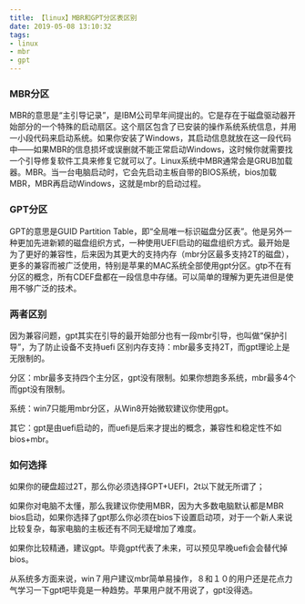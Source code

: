 ```yaml
---
title: 【linux】MBR和GPT分区表区别
date: 2019-05-08 13:10:32
tags:
- linux
- mbr
- gpt
---
```


### MBR分区

MBR的意思是“主引导记录”，是IBM公司早年间提出的。它是存在于磁盘驱动器开始部分的一个特殊的启动扇区。这个扇区包含了已安装的操作系统系统信息，并用一小段代码来启动系统。如果你安装了Windows，其启动信息就放在这一段代码中——如果MBR的信息损坏或误删就不能正常启动Windows，这时候你就需要找一个引导修复软件工具来修复它就可以了。Linux系统中MBR通常会是GRUB加载器。MBR。当一台电脑启动时，它会先启动主板自带的BIOS系统，bios加载MBR，MBR再启动Windows，这就是mbr的启动过程。

### GPT分区

GPT的意思是GUID Partition Table，即“全局唯一标识磁盘分区表”。他是另外一种更加先进新颖的磁盘组织方式，一种使用UEFI启动的磁盘组织方式。最开始是为了更好的兼容性，后来因为其更大的支持内存（mbr分区最多支持2T的磁盘），更多的兼容而被广泛使用，特别是苹果的MAC系统全部使用gpt分区。gtp不在有分区的概念，所有CDEF盘都在一段信息中存储。可以简单的理解为更先进但是使用不够广泛的技术。

### 两者区别

因为兼容问题，gpt其实在引导的最开始部分也有一段mbr引导，也叫做“保护引导”，为了防止设备不支持uefi 区别内存支持：mbr最多支持2T，而gpt理论上是无限制的。

分区：mbr最多支持四个主分区，gpt没有限制。如果你想跑多系统，mbr最多4个而gpt没有限制。

系统：win7只能用mbr分区，从Win8开始微软建议你使用gpt。

其它：gpt是由uefi启动的，而uefi是后来才提出的概念，兼容性和稳定性不如bios+mbr。

### 如何选择

如果你的硬盘超过2T，那么你必须选择GPT+UEFI，2t以下就无所谓了；

如果你对电脑不太懂，那么我建议你使用MBR，因为大多数电脑默认都是MBR bios启动，如果你选择了gpt那么你必须在bios下设置启动项，对于一个新人来说比较复杂，每家电脑的主板还有不同无疑增加了难度。

如果你比较精通，建议gpt。毕竟gpt代表了未来，可以预见早晚uefi会会替代掉bios。

从系统多方面来说，win７用户建议mbr简单易操作，８和１０的用户还是花点力气学习一下gpt吧毕竟是一种趋势。苹果用户就不用说了，gpt没得选。